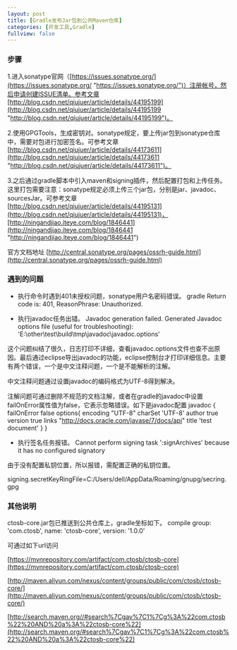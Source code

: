 ```yaml
---
layout: post
title: [Gradle发布Jar包到公共Maven仓库]
categories: [开发工具,Gradle]
fullview: false
---
```

### 步骤

1.进入sonatype官网（[https://issues.sonatype.org/](https://issues.sonatype.org/ "https://issues.sonatype.org/")）注册帐号，然后申请创建ISSUE清单。参考文章[http://blog.csdn.net/qiujuer/article/details/44195199](http://blog.csdn.net/qiujuer/article/details/44195199 "http://blog.csdn.net/qiujuer/article/details/44195199")。

2.使用GPGTools，生成密钥对。sonatype规定，要上传jar包到sonatype仓库中，需要对包进行加密签名。可参考文章[http://blog.csdn.net/qiujuer/article/details/44173611](http://blog.csdn.net/qiujuer/article/details/44173611 "http://blog.csdn.net/qiujuer/article/details/44173611")。

3.之后通过gradle脚本中引入maven和signing插件，然后配置打包和上传任务。这里打包需要注意：sonatype规定必须上传三个jar包，分别是jar、javadoc、sourcesJar。可参考文章[http://blog.csdn.net/qiujuer/article/details/44195131](http://blog.csdn.net/qiujuer/article/details/44195131)，[http://ningandjiao.iteye.com/blog/1846441](http://ningandjiao.iteye.com/blog/1846441 "http://ningandjiao.iteye.com/blog/1846441")

官方文档地址 [http://central.sonatype.org/pages/ossrh-guide.html](http://central.sonatype.org/pages/ossrh-guide.html)

### 遇到的问题

* 执行命令时遇到401未授权问题，sonatype用户名密码错误。
gradle Return code is: 401, ReasonPhrase: Unauthorized.

* 执行javadoc任务出错。
Javadoc generation failed. Generated Javadoc options file (useful for troubleshooting): 'E:\other\test\build\tmp\javadoc\javadoc.options'

这个问题纠结了很久，日志打印不详细，查看javadoc.options文件也查不出原因。最后通过eclipse导出javadoc的功能，eclipse控制台才打印详细信息。主要有两个错误，一个是中文注释问题，一个是不能解析的注解。

中文注释问题通过设置javadoc的编码格式为UTF-8得到解决。

注解问题可通过删除不规范的文档注解，或者在gradle的javadoc中设置failOnError属性值为false，它表示忽略错误。如下是javadoc配置
javadoc { failOnError false options{ encoding "UTF-8" charSet 'UTF-8' author true version true links "http://docs.oracle.com/javase/7/docs/api" title 'test document' } }

* 执行签名任务报错。
Cannot perform signing task ':signArchives' because it has no configured signatory

由于没有配置私钥位置，所以报错，需配置正确的私钥位置。

signing.secretKeyRingFile=C:/Users/dell/AppData/Roaming/gnupg/secring.gpg

### 其他说明

ctosb-core.jar包已推送到公共仓库上，gradle坐标如下。
compile group: 'com.ctosb', name: 'ctosb-core', version: '1.0.0'

可通过如下url访问

[https://mvnrepository.com/artifact/com.ctosb/ctosb-core](https://mvnrepository.com/artifact/com.ctosb/ctosb-core)

[http://maven.aliyun.com/nexus/content/groups/public/com/ctosb/ctosb-core/](http://maven.aliyun.com/nexus/content/groups/public/com/ctosb/ctosb-core/)

[http://search.maven.org//#search%7Cgav%7C1%7Cg%3A%22com.ctosb%22%20AND%20a%3A%22ctosb-core%22](http://search.maven.org/#search%7Cgav%7C1%7Cg%3A%22com.ctosb%22%20AND%20a%3A%22ctosb-core%22)
